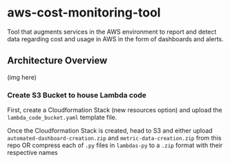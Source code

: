 # aws-cost-monitoring-tool
Tool that augments services in the AWS environment to report and detect data regarding cost and usage in AWS in the form of dashboards and alerts.

## Architecture Overview
(img here)

### Create S3 Bucket to house Lambda code
First, create a Cloudformation Stack (new resources option) and upload the `lambda_code_bucket.yaml` template file. 

Once the Cloudformation Stack is created, head to S3 and either upload `automated-dashboard-creation.zip` and `metric-data-creation.zip` from this repo OR compress each of `.py` files in `lambdas-py` to a `.zip` format with their respective names


